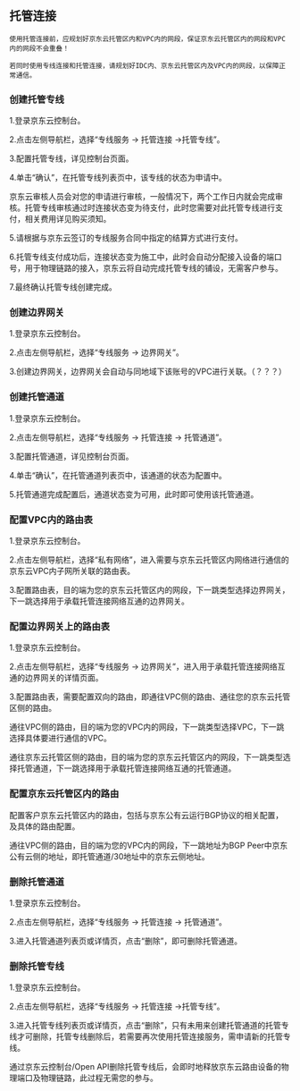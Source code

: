 ## **托管连接**

``使用托管连接前，应规划好京东云托管区内和VPC内的网段，保证京东云托管区内的网段和VPC内的网段不会重叠！``

``若同时使用专线连接和托管连接，请规划好IDC内、京东云托管区内及VPC内的网段，以保障正常通信。``



### **创建托管专线**

1.登录京东云控制台。

2.点击左侧导航栏，选择“专线服务 -> 托管连接 ->托管专线”。

3.配置托管专线，详见控制台页面。

4.单击“确认”，在托管专线列表页中，该专线的状态为申请中。

京东云审核人员会对您的申请进行审核，一般情况下，两个工作日内就会完成审核。托管专线审核通过时连接状态变为待支付，此时您需要对此托管专线进行支付，相关费用详见购买须知。

5.请根据与京东云签订的专线服务合同中指定的结算方式进行支付。

6.托管专线支付成功后，连接状态变为施工中，此时会自动分配接入设备的端口号，用于物理链路的接入，京东云将自动完成托管专线的铺设，无需客户参与。

7.最终确认托管专线创建完成。



### **创建边界网关**

1.登录京东云控制台。

2.点击左侧导航栏，选择“专线服务 -> 边界网关”。

3.创建边界网关，边界网关会自动与同地域下该账号的VPC进行关联。（？？？）



### **创建托管通道**

1.登录京东云控制台。

2.点击左侧导航栏，选择“专线服务 -> 托管连接 -> 托管通道”。

3.配置托管通道，详见控制台页面。

4.单击“确认”，在托管通道列表页中，该通道的状态为配置中。

5.托管通道完成配置后，通道状态变为可用，此时即可使用该托管通道。



### **配置VPC内的路由表**

1.登录京东云控制台。

2.点击左侧导航栏，选择“私有网络”，进入需要与京东云托管区内网络进行通信的京东云VPC内子网所关联的路由表。

3.配置路由表，目的端为您的京东云托管区内的网段，下一跳类型选择边界网关，下一跳选择用于承载托管连接网络互通的边界网关。



### **配置边界网关上的路由表**

1.登录京东云控制台。

2.点击左侧导航栏，选择“专线服务 -> 边界网关”，进入用于承载托管连接网络互通的边界网关的详情页面。

3.配置路由表，需要配置双向的路由，即通往VPC侧的路由、通往您的京东云托管区侧的路由。

通往VPC侧的路由，目的端为您的VPC内的网段，下一跳类型选择VPC，下一跳选择具体要进行通信的VPC。

通往京东云托管区侧的路由，目的端为您的京东云托管区内的网段，下一跳类型选择托管通道，下一跳选择用于承载托管连接网络互通的托管通道。



### **配置京东云托管区内的路由**

配置客户京东云托管区内的路由，包括与京东公有云运行BGP协议的相关配置，及具体的路由配置。

通往VPC侧的路由，目的端为您的VPC内的网段，下一跳地址为BGP Peer中京东公有云侧的地址，即托管通道/30地址中的京东云侧地址。



### **删除托管通道**

1.登录京东云控制台。

2.点击左侧导航栏，选择“专线服务 -> 托管连接 -> 托管通道”。

3.进入托管通道列表页或详情页，点击“删除”，即可删除托管通道。



### **删除托管专线**

1.登录京东云控制台。

2.点击左侧导航栏，选择“专线服务 -> 托管连接 ->托管专线”。

3.进入托管专线列表页或详情页，点击“删除”，只有未用来创建托管通道的托管专线才可删除，托管专线删除后，若需要再次使用托管连接服务，需申请新的托管专线。

通过京东云控制台/Open API删除托管专线后，会即时地释放京东云路由设备的物理端口及物理链路，此过程无需您的参与。
